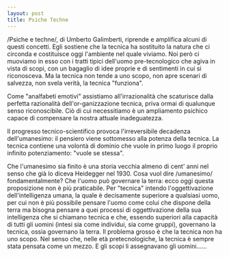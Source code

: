 ```yaml
---
layout: post
title: Psiche Techne
---
```


/Psiche e techne/, di Umberto Galimberti, riprende e amplifica alcuni di questi concetti. Egli sostiene che la tecnica ha sostituito la natura che ci circonda e costituisce oggi l'ambiente nel quale viviamo. Noi però ci muoviamo in esso con i tratti tipici dell'uomo pre-tecnologico che agiva in vista di scopi, con un bagaglio di idee proprie e di sentimenti in cui si riconosceva. Ma la tecnica non tende a uno scopo, non apre scenari di salvezza, non svela verità, la tecnica "funziona".

Come "analfabeti emotivi" assistiamo all'irrazionalità che scaturisce dalla perfetta razionalità dell'or-ganizzazione tecnica, priva ormai di qualunque senso riconoscibile. Ciò di cui necessitiamo è un ampliamento psichico capace di compensare la nostra attuale inadeguatezza.

Il progresso tecnico-scientifico provoca l'irreversibile decadenza dell'umanesimo: il pensiero viene sottomesso alla potenza della tecnica.  La tecnica contiene una volontà di dominio che vuole in primo luogo il proprio infinito potenziamento: "vuole se stessa".

Che l'umanesimo sia finito è una storia vecchia almeno di cent' anni nel senso che già lo diceva Heidegger nel 1930. Cosa vuol dire /umanesimo/ fondamentalmente? Che l'uomo può governare la terra: ecco oggi questa proposizione non è più praticabile. Per "tecnica" intendo l'oggettivazione dell'intelligenza umana, la quale è decisamente superiore a qualsiasi uomo, per cui non è più possibile pensare l'uomo come colui che dispone della terra ma bisogna pensare a quei processi di oggettivazione della sua intelligenza che si chiamano tecnica e che, essendo superiori alla capacità di tutti gli uomini (intesi sia come individui, sia come gruppi), governano la tecnica, ossia governano la terra. Il problema grosso è che la tecnica non ha uno scopo. Nel senso che, nelle età pretecnologiche, la tecnica è sempre stata pensata come un mezzo. E gli scopi li assegnavano gli uomini......
